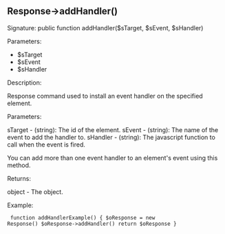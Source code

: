 ## Response->addHandler()

Signature: public function addHandler($sTarget, $sEvent, $sHandler)

Parameters:

* $sTarget
* $sEvent
* $sHandler

Description:

Response command used to install an event handler on the specified element.

Parameters:

sTarget - (string):  The id of the element.
sEvent - (string):  The name of the event to add the handler to.
sHandler - (string):  The javascript function to call when the event is fired.

You can add more than one event handler to an element's event using this method.

Returns:

object - The <Response> object.

Example:
<code><pre>
function addHandlerExample()
{
    $oResponse = new Response()
    $oResponse->addHandler()
    return $oResponse
}
</pre></code>